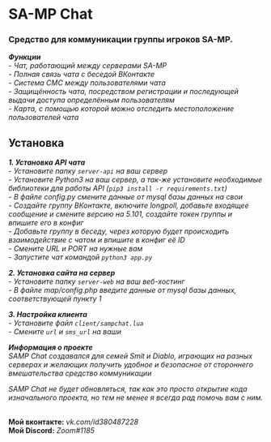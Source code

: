 <h1>SA-MP Chat</h1>
<h3>Средство для коммуникации группы игроков SA-MP.</h3>

***Функции***<br>
*-  Чат, работающий между серверами SA-MP*<br>
*-  Полная связь чата с беседой ВКонтакте*<br>
*-  Система СМС между пользователями чата*<br>
*-  Защищённость чата, посредством регистрации и последующей выдачи доступа определённым пользователям*<br>
*-  Карта, с помощью которой можно отследить местоположение пользователей чата*<br>

<h2>Установка</h2>

***1. Установка API чата***<br>
*-  Установите папку `server-api` на ваш сервер*<br>
*-  Установите Python3 на ваш сервер, а так-же установите необходимые библиотеки для работы API (`pip3 install -r requirements.txt`)*<br>
*-  В файле config.py смените данные от mysql базы данных на свои*<br>
*-  Создайте группу ВКонтакте, включите longpoll, добавьте входящее сообщение и смените версию на 5.101, создайте токен группы и впишите его в конфиг*<br>
*-  Добавьте группу в беседу, через которую будет происходить взаимодействие с чатом и впишите в конфиг её ID*<br>
*-  Смените URL и PORT на нужные вам*<br>
*-  Запустите чат командой `python3 app.py`*

***2. Установка сайта на сервер***<br>
*-  Установите папку `server-web` на ваш веб-хостинг*<br>
*-  В файле map/config.php введите данные от mysql базы данных, соответствующей пункту 1*<br>

***3. Настройка клиента***<br>
*-  Установите файл `client/sampchat.lua`*<br>
*-  Смените `url` и `sms_url` на ваши*<br>

***Информация о проекте***<br>
*SAMP Chat создавался для семей Smit и Diablo, играющих на разных серверах и желающих получить удобное и безопасное от стороннего вмешательства средство коммуникации*<br>

*SAMP Chat не будет обновляться, так как это просто открытие кода изначального проекта, но тем не менее я всегда рад помочь вам с ним.*<br><br>

**Мой вконтакте:** *vk.com/id380487228*<br>
**Мой Discord:** *Zoom#1185*
